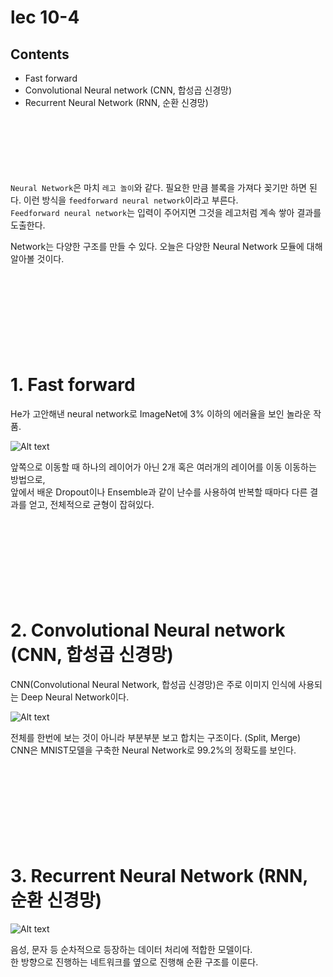 # lec 10-4

## Contents

- Fast forward
- Convolutional Neural network (CNN, 합성곱 신경망)
- Recurrent Neural Network (RNN, 순환 신경망)

ㅤ

ㅤ

ㅤ

`Neural Network`은 마치 `레고 놀이`와 같다.
필요한 만큼 블록을 가져다 꽂기만 하면 된다. 이런 방식을 `feedforward neural network`이라고 부른다.  
`Feedforward neural network`는 입력이 주어지면 그것을 레고처럼 계속 쌓아 결과를 도출한다.

Network는 다양한 구조를 만들 수 있다.
오늘은 다양한 Neural Network 모듈에 대해 알아볼 것이다.

ㅤ

ㅤ

ㅤ

ㅤ

# 1. Fast forward

He가 고안해낸 neural network로 ImageNet에 3% 이하의 에러율을 보인 놀라운 작품.

![Alt text](image-2.png)

앞쪽으로 이동할 때 하나의 레이어가 아닌 2개 혹은 여러개의 레이어를 이동 이동하는 방법으로,  
 앞에서 배운 Dropout이나 Ensemble과 같이 난수를 사용하여 반복할 때마다 다른 결과를 얻고, 전체적으로 균형이 잡혀있다.

ㅤ

ㅤ

ㅤ

ㅤ

# 2. Convolutional Neural network (CNN, 합성곱 신경망)

CNN(Convolutional Neural Network, 합성곱 신경망)은 주로 이미지 인식에 사용되는 Deep Neural Network이다.

![Alt text](image.png)

전체를 한번에 보는 것이 아니라 부분부분 보고 합치는 구조이다. (Split, Merge)  
 CNN은 MNIST모델을 구축한 Neural Network로 99.2%의 정확도를 보인다.

ㅤ

ㅤ

ㅤ

ㅤ

# 3. Recurrent Neural Network (RNN, 순환 신경망)

![Alt text](image-4.png)

음성, 문자 등 순차적으로 등장하는 데이터 처리에 적합한 모델이다.  
한 방향으로 진행하는 네트워크를 옆으로 진행해 순환 구조를 이룬다.
